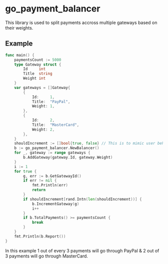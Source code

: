 # go_payment_balancer

This library is used to split payments accross multiple gateways based on their weights.

## Example
```go
func main() {
	paymentsCount := 5000
	type Gateway struct {
		Id     int
		Title  string
		Weight int
	}
	var gateways = []Gateway{
		{
			Id:     1,
			Title:  "PayPal",
			Weight: 1,
		},
		{
			Id:     2,
			Title:  "MasterCard",
			Weight: 2,
		},
	}
	shouldIncrement := []bool{true, false} // This is to mimic user behavior, some might cancel payment
	b := go_payment_balancer.NewBalancer()
	for _, gateway := range gateways {
		b.AddGateway(gateway.Id, gateway.Weight)
	}
	i := 1
	for true {
		g, err := b.GetGatewayId()
		if err != nil {
			fmt.Println(err)
			return
		}
		if shouldIncrement[rand.Intn(len(shouldIncrement))] {
			b.IncrementGateway(g)
			i++
		}
		if b.TotalPayments() >= paymentsCount {
			break
		}
	}
	fmt.Println(b.Report())
}
```

In this example 1 out of every 3 payments will go through PayPal & 2 out of 3 payments will go through MasterCard.
